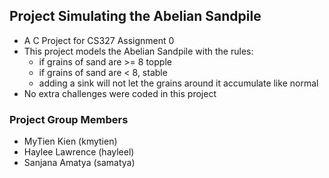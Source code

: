 ## Project Simulating the Abelian Sandpile
- A C Project for CS327 Assignment 0
- This project models the Abelian Sandpile with the rules: 
  - if grains of sand are >= 8 topple
  - if grains of sand are < 8, stable
  - adding a sink will not let the grains around it accumulate like normal
- No extra challenges were coded in this project

### Project Group Members

- MyTien Kien (kmytien)
- Haylee Lawrence (hayleel)
- Sanjana Amatya (samatya)
